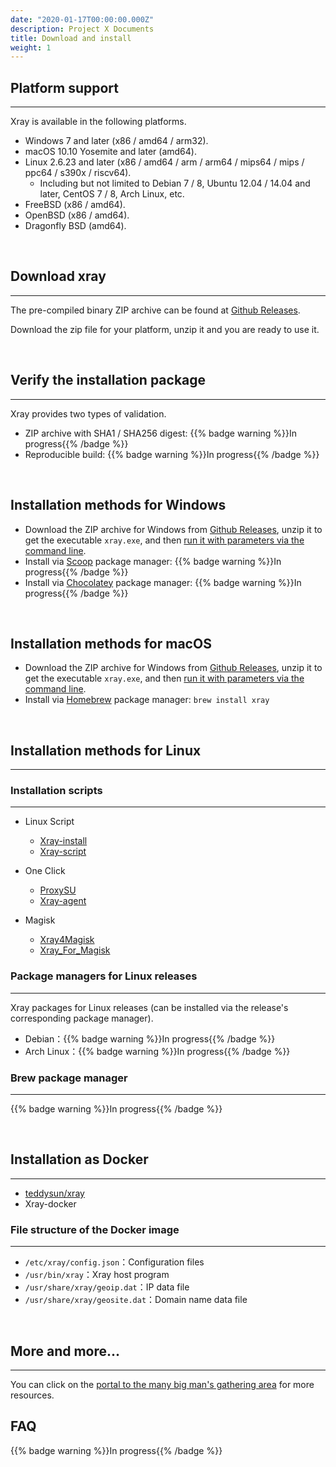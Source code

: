 ```yaml
---
date: "2020-01-17T00:00:00.000Z"
description: Project X Documents
title: Download and install
weight: 1
---
```


## Platform support

---

Xray is available in the following platforms.

- Windows 7 and later (x86 / amd64 / arm32).
- macOS 10.10 Yosemite and later (amd64).
- Linux 2.6.23 and later (x86 / amd64 / arm / arm64 / mips64 / mips / ppc64 / s390x / riscv64).
  - Including but not limited to Debian 7 / 8, Ubuntu 12.04 / 14.04 and later, CentOS 7 / 8, Arch Linux, etc.
- FreeBSD (x86 / amd64).
- OpenBSD (x86 / amd64).
- Dragonfly BSD (amd64).

<br />

## Download xray

---

The pre-compiled binary ZIP archive can be found at [Github Releases](https://github.com/xtls/Xray-core/releases).

Download the zip file for your platform, unzip it and you are ready to use it.

<br />

## Verify the installation package

---

Xray provides two types of validation.

- ZIP archive with SHA1 / SHA256 digest: {{% badge warning %}}In progress{{% /badge %}}
- Reproducible build: {{% badge warning %}}In progress{{% /badge %}}

<br />

## Installation methods for Windows

- Download the ZIP archive for Windows from [Github Releases](https://github.com/xtls/Xray-core/releases), unzip it to get the executable `xray.exe`, and then [run it with parameters via the command line](../command).
- Install via [Scoop](https://scoop.sh) package manager: {{% badge warning %}}In progress{{% /badge %}}
- Install via [Chocolatey](https://chocolatey.org) package manager: {{% badge warning %}}In progress{{% /badge %}}

<br />

## Installation methods for macOS

- Download the ZIP archive for Windows from [Github Releases](https://github.com/xtls/Xray-core/releases), unzip it to get the executable `xray.exe`, and then [run it with parameters via the command line](../command).
- Install via [Homebrew](https://brew.sh) package manager: `brew install xray`

<br />

## Installation methods for Linux
---
### Installation scripts
---

- Linux Script
  - [Xray-install](https://github.com/XTLS/Xray-install)
  - [Xray-script](https://github.com/kirin10000/Xray-script)

- One Click
  - [ProxySU](https://github.com/proxysu/ProxySU)
  - [Xray-agent](https://github.com/mack-a/Xray-agent)

- Magisk
  - [Xray4Magisk](https://github.com/CerteKim/Xray4Magisk)
  - [Xray_For_Magisk](https://github.com/E7KMbb/Xray_For_Magisk)


### Package managers for Linux releases

---

Xray packages for Linux releases (can be installed via the release's corresponding package manager).

- Debian：{{% badge warning %}}In progress{{% /badge %}}
- Arch Linux：{{% badge warning %}}In progress{{% /badge %}}

### Brew package manager

---

{{% badge warning %}}In progress{{% /badge %}}

<br />

## Installation as Docker

---

- [teddysun/xray](https://hub.docker.com/r/teddysun/xray)
- Xray-docker
### File structure of the Docker image

---

- `/etc/xray/config.json`：Configuration files
- `/usr/bin/xray`：Xray host program
- `/usr/share/xray/geoip.dat`：IP data file
- `/usr/share/xray/geosite.dat`：Domain name data file

<br />

## More and more...

---

You can click on the [portal to the many big man's gathering area](../../links) for more resources.


## FAQ

{{% badge warning %}}In progress{{% /badge %}}
